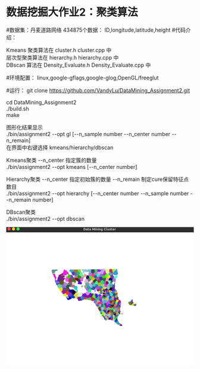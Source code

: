 数据挖掘大作业2：聚类算法
==========================
#数据集：丹麦道路网络
	434875个数据： ID,longitude,latitude,height
#代码介绍：

Kmeans 聚类算法在 cluster.h cluster.cpp 中 <br>
层次型聚类算法在 hierarchy.h hierarchy.cpp 中<br>
DBscan 算法在 Density_Evaluate.h Density_Evaluate.cpp 中<br>

#环境配置：
linux,google-gflags,google-glog,OpenGL/freeglut

#运行：
git clone https://github.com/VandyLu/DataMining_Assignment2.git<br>

cd DataMining_Assignment2<br>
./build.sh<br>
make<br>

图形化结果显示<br>
./bin/assignment2 --opt gl [--n_sample number --n_center number --n_remain]<br>
在界面中右键选择 kmeans/hierarchy/dbscan<br>


Kmeans聚类 --n_center 指定簇的数量<br>
./bin/assignment2 --opt kmeans [--n_center number]<br>

Hierarchy聚类 --n_center 指定初始簇的数量 --n_remain 制定cure保留特征点数目<br>
./bin/assignment2 --opt hierarchy [--n_center number --n_sample number --n_remain number]<br>

DBscan聚类<br>
./bin/assignment2 --opt dbscan

![kmeans](https://github.com/VandyLu/DataMining_Assignment2/blob/master/kmeans_example.png)
